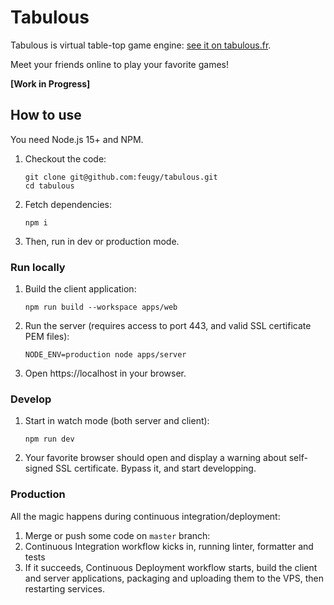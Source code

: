 # Tabulous

Tabulous is virtual table-top game engine: [see it on tabulous.fr](https://tabulous.fr).

Meet your friends online to play your favorite games!

**[Work in Progress]**

## How to use

You need Node.js 15+ and NPM.

1. Checkout the code:
   ```shell
   git clone git@github.com:feugy/tabulous.git
   cd tabulous
   ```
1. Fetch dependencies:
   ```shell
   npm i
   ```
1. Then, run in dev or production mode.

### Run locally

1. Build the client application:
   ```shell
   npm run build --workspace apps/web
   ```
1. Run the server (requires access to port 443, and valid SSL certificate PEM files):
   ```shell
   NODE_ENV=production node apps/server
   ```
1. Open https://localhost in your browser.

### Develop

1. Start in watch mode (both server and client):
   ```shell
   npm run dev
   ```
1. Your favorite browser should open and display a warning about self-signed SSL certificate. Bypass it, and start developping.

### Production

All the magic happens during continuous integration/deployment:

1. Merge or push some code on `master` branch:
1. Continuous Integration workflow kicks in, running linter, formatter and tests
1. If it succeeds, Continuous Deployment workflow starts, build the client and server applications, packaging and uploading them to the VPS, then restarting services.
